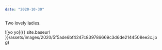 ```yaml
---
date: "2020-10-30"
---
```


Two lovely ladies.

![yo yo]({{ site.baseurl }}/assets/images/2020/5f5ade6bf4247c839786669c3d6de2144508ee3c.jpg)
